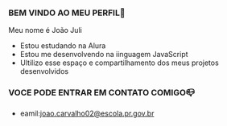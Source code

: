 ### BEM VINDO AO MEU PERFIL🤙

Meu nome é João Juli

- Estou estudando na Alura
- Estou me desenvolvendo na iinguagem JavaScript
- Ultilizo esse espaço e compartilhamento dos meus projetos desenvolvidos

### VOCE PODE ENTRAR EM CONTATO COMIGO📪
- eamil:joao.carvalho02@escola.pr.gov.br
